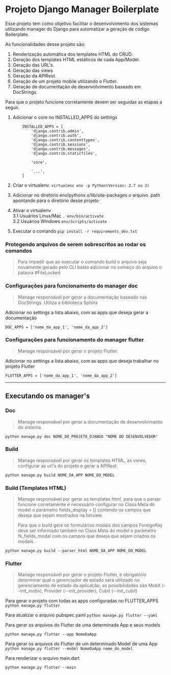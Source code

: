 Projeto Django Manager Boilerplate
==================================

Esse projeto tem como objetivo facilitar o desenvolvimento dos sistemas utilizando manager do Django para automatizar a geração de código Boilerplate.  

As funcionalidades desse projeto são:

1) Renderização automática dos templates HTML do CRUD.  
2) Geração dos templates HTML estáticos de cada App/Model.  
3) Geração das URL's.
4) Geração das views  
5) Geração da APIRest.  
6) Geração de um projeto mobile utilizando o Flutter.  
7) Geração de documentação de desenvolvimento baseado em DocStrings.  

Para que o projeto funcione corretamente devem ser seguidas as etapas a seguir.


1. Adicionar o core no INSTALLED_APPS do settings
    ```
        INSTALLED_APPS = [
            'django.contrib.admin',
            'django.contrib.auth',
            'django.contrib.contenttypes',
            'django.contrib.sessions',
            'django.contrib.messages',
            'django.contrib.staticfiles',  
        
            'core',  
        
            '...',
        ]
    ```

2. Criar o virtualenv. `virtualenv env -p Python(Version: 2.7 ou 3)`  
3. Adicionar no diretório env/pythonx.x/lib/site-packages o arquivo .path apontando para o diretório desse projeto  
4. Ativar o virtualenv  
    3.1 Usuários Linux/Mac `. env/bin/activate`  
    3.2 Usuários Windows `env/Scripts/activate`  
5. Executar o comando `pip install -r requirements_dev.txt`
 
### Protegendo arquivos de serem sobrescritos ao rodar os comandos
> Para impedir que ao executar o comando build o arquivo seja novamente
> gerado pelo CLI basta adicionar no começo do arquivo o palavra #FileLocked

### Configurações para funcionamento do manager doc  
> Manage responsável por gerar a documentação baseado nas DocStrings. Utiliza a biblioteca Sphinx

Adicionar no settings a lista abaixo, com as apps que deseja gerar a documentação  

```DOC_APPS = ['nome_da_app_1', 'nome_da_app_2']```

### Configurações para funcionamento do manager flutter  
> Manage responsável por gerar o projeto Flutter.

Adicionar no settings a lista abaixo, com as apps que deseja trabalhar no projeto Flutter

```FLUTTER_APPS = ['nome_da_app_1', 'nome_da_app_2']```

__________

## Executando os manager's  

### Doc  
> Manage responsável por gerar a documentação de desenvolvimento do sistema.

```python manage.py doc NOME_DO_PROJETO_DJANGO "NOME DO DESENVOLVEDOR"```

### Build
> Manage responsável por gerar os templates HTML, as views, configurar  as url's do projeto e gerar a APIRest.

```python manage.py build NOME_DA_APP NOME_DO_MODEL```

### Build (Templates HTML)
> Manage responsável por gerar os templates html, para que o parser funcione corretamente
> é necessário configurar no Class Meta do model o parâmetro fields_display = []
> contendo os campos que deseja que sejam mostrados na listview.
>
> Para que o build gere os formulários modais dos campos ForeignKey deve ser informado também no
> Class Meta do model o parâmetro fk_fields_modal com os campos que deseja que sejam criados os modais.

```python manage.py build --parser_html NOME_DA_APP NOME_DO_MODEL```

### Flutter
> Manage responsável por gerar o projeto Flutter, é obrigatório determinar qual o gerenciador de estado será utilizado no gerenciamento de estado da aplicação, as possibilidades são MobX (--init_mobx), Provider (--init_provider), Cubit (--init_cubit)

Para gerar o projeto com todas as apps configuradas no FLUTTER_APPS
```python manage.py flutter```

Para atualizar o arquivo pubspec.yaml
```python manage.py flutter --yaml```

Para gerar os arquivos do Flutter de uma determinada App e seus models  

```python manage.py flutter --app NomeDaApp```

Para gerar os arquivos do Flutter de um determinado Model de uma App
```python manage.py flutter --model NomeDaApp nome_do_model```

Para renderizar o arquivo main.dart

```python manage.py flutter --main```
